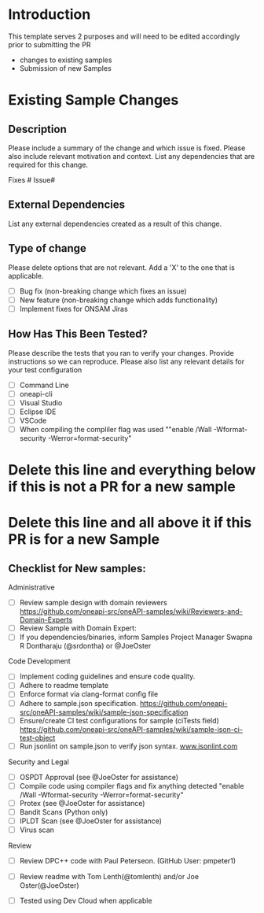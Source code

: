 # Introduction
This template serves 2 purposes and will need to be edited accordingly prior to submitting the PR
- changes to existing samples
- Submission of new Samples

# Existing Sample Changes
## Description

Please include a summary of the change and which issue is fixed. Please also include relevant motivation and context. List any dependencies that are required for this change.

Fixes # Issue# 

## External Dependencies

List any external dependencies created as a result of this change.

## Type of change

Please delete options that are not relevant. Add a 'X' to the one that is applicable. 

- [ ] Bug fix (non-breaking change which fixes an issue)
- [ ] New feature (non-breaking change which adds functionality)
- [ ] Implement fixes for ONSAM Jiras

## How Has This Been Tested?

Please describe the tests that you ran to verify your changes. Provide instructions so we can reproduce. Please also list any relevant details for your test configuration

- [ ] Command Line
- [ ] oneapi-cli
- [ ] Visual Studio
- [ ] Eclipse IDE
- [ ] VSCode
- [ ] When compiling the compliler flag was used ""enable /Wall -Wformat-security -Werror=format-security"

# Delete this line and everything below if this is not a PR for a new sample
# Delete this line and all above it if this PR is for a new Sample
## Checklist for New samples:

Administrative
- [ ] Review sample design with domain reviewers https://github.com/oneapi-src/oneAPI-samples/wiki/Reviewers-and-Domain-Experts 
- [ ] Review Sample with Domain Expert: <insert NameHere>
- [ ] If you dependencies/binaries, inform Samples Project Manager Swapna R Dontharaju (@srdontha) or @JoeOster

Code Development
- [ ] Implement coding guidelines and ensure code quality.
- [ ] Adhere to readme template 
- [ ] Enforce format via clang-format config file
- [ ] Adhere to sample.json specification. https://github.com/oneapi-src/oneAPI-samples/wiki/sample-json-specification
- [ ] Ensure/create CI test configurations for sample (ciTests field) https://github.com/oneapi-src/oneAPI-samples/wiki/sample-json-ci-test-object
- [ ] Run jsonlint on sample.json to verify json syntax. www.jsonlint.com

Security and Legal
- [ ] OSPDT Approval (see @JoeOster for assistance)
- [ ] Compile code using compiler flags and fix anything detected "enable /Wall -Wformat-security -Werror=format-security"
- [ ] Protex (see @JoeOster for assistance)
- [ ] Bandit Scans (Python only)
- [ ] IPLDT Scan (see @JoeOster for assistance)
- [ ] Virus scan

Review
- [ ] Review DPC++ code with Paul Peterseon. (GitHub User: pmpeter1)
- [ ] Review readme with Tom Lenth(@tomlenth) and/or Joe Oster(@JoeOster)
- [ ] Tested using Dev Cloud when applicable

